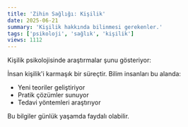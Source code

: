 ```yaml
---
title: 'Zihin Sağlığı: Kişilik'
date: 2025-06-21
summary: 'Kişilik hakkında bilinmesi gerekenler.'
tags: ['psikoloji', 'sağlık', 'kişilik']
views: 1112
---
```


Kişilik psikolojisinde araştırmalar şunu gösteriyor:

İnsan kişilik'i karmaşık bir süreçtir. Bilim insanları bu alanda:
- Yeni teoriler geliştiriyor
- Pratik çözümler sunuyor
- Tedavi yöntemleri araştırıyor

Bu bilgiler günlük yaşamda faydalı olabilir.